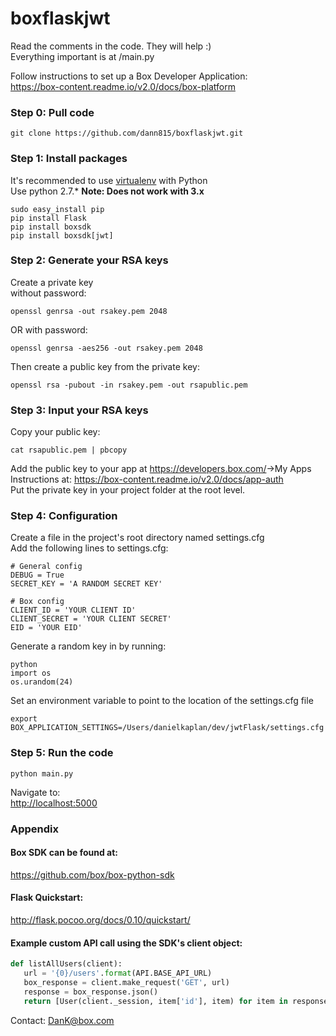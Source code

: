 # boxflaskjwt
Read the comments in the code.  They will help :)  
Everything important is at /main.py  

Follow instructions to set up a Box Developer Application:  
<https://box-content.readme.io/v2.0/docs/box-platform>  



### Step 0: Pull code  
```
git clone https://github.com/dann815/boxflaskjwt.git  
```

### Step 1: Install packages   
It's recommended to use [virtualenv](http://docs.python-guide.org/en/latest/dev/virtualenvs/) with Python  
Use python 2.7.*  **Note: Does not work with 3.x**  
```
sudo easy_install pip  
pip install Flask   
pip install boxsdk    
pip install boxsdk[jwt]  
```

### Step 2: Generate your RSA keys  
Create a private key  
without password:  
```
openssl genrsa -out rsakey.pem 2048 
```  
OR with password:  
```
openssl genrsa -aes256 -out rsakey.pem 2048
```  

Then create a public key from the private key:  
```
openssl rsa -pubout -in rsakey.pem -out rsapublic.pem  
```

### Step 3: Input your RSA keys  
Copy your public key:  
```
cat rsapublic.pem | pbcopy  
```
Add the public key to your app at <https://developers.box.com/>->My Apps  
Instructions at: <https://box-content.readme.io/v2.0/docs/app-auth>  
Put the private key in your project folder at the root level.  

### Step 4: Configuration  
Create a file in the project's root directory named settings.cfg   
Add the following lines to settings.cfg:  
```
# General config
DEBUG = True
SECRET_KEY = 'A RANDOM SECRET KEY'

# Box config
CLIENT_ID = 'YOUR CLIENT ID'
CLIENT_SECRET = 'YOUR CLIENT SECRET'
EID = 'YOUR EID'
``` 
Generate a random key in by running: 
```
python
import os
os.urandom(24)
```  
  
Set an environment variable to point to the location of the settings.cfg file  
```
export BOX_APPLICATION_SETTINGS=/Users/danielkaplan/dev/jwtFlask/settings.cfg
```

### Step 5: Run the code  
```
python main.py  
```
Navigate to:  
<http://localhost:5000> 
### Appendix  
#### Box SDK can be found at:  
https://github.com/box/box-python-sdk  

#### Flask Quickstart:  
<http://flask.pocoo.org/docs/0.10/quickstart/>  

#### Example custom API call using the SDK's client object:  
 ```python
 def listAllUsers(client):
    url = '{0}/users'.format(API.BASE_API_URL)
    box_response = client.make_request('GET', url)
    response = box_response.json()
    return [User(client._session, item['id'], item) for item in response['entries']]
```  
Contact: DanK@box.com  
